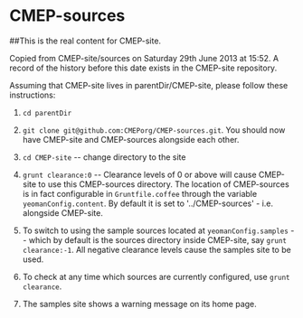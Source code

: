CMEP-sources
============

##This is the real content for CMEP-site.

Copied from CMEP-site/sources on Saturday 29th June 2013 at 15:52.
A record of the history before this date exists in the CMEP-site repository.

Assuming that CMEP-site lives in parentDir/CMEP-site, please follow these instructions:

1. `cd parentDir`

1. `git clone git@github.com:CMEPorg/CMEP-sources.git`. You should now have CMEP-site and CMEP-sources alongside each other.

1. `cd CMEP-site` -- change directory to the site

1. `grunt clearance:0` -- Clearance levels of 0 or above will cause CMEP-site to use this CMEP-sources
directory. The location of CMEP-sources is in fact configurable in `Gruntfile.coffee` through the variable `yeomanConfig.content`. By default it is set to '../CMEP-sources' - i.e. alongside CMEP-site.

1. To switch to using the sample sources located at `yeomanConfig.samples` -- which by default is the sources directory inside CMEP-site, say `grunt clearance:-1`. All negative clearance levels cause the samples site to be used.


1. To check at any time which sources are currently configured, use `grunt clearance`.

1. The samples site shows a warning message on its home page.